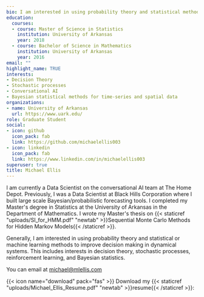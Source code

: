 ```yaml
---
bio: I am interested in using probability theory and statistical methods to improve decision making.
education:
  courses:
  - course: Master of Science in Statistics
    institution: University of Arkansas
    year: 2018
  - course: Bachelor of Science in Mathematics
    institution: University of Arkansas
    year: 2016
email: ""
highlight_name: TRUE
interests:
- Decision Theory
- Stochastic processes
- Conversational AI
- Bayesian statistical methods for time-series and spatial data
organizations:
- name: University of Arkansas
  url: https://www.uark.edu/
role: Graduate Student
social:
- icon: github
  icon_pack: fab
  link: https://github.com/michaelellis003
- icon: linkedin
  icon_pack: fab
  link: https://www.linkedin.com/in/michaelellis003
superuser: true
title: Michael Ellis
---
```


I am currently a Data Scientist on the conversational AI team at The Home Depot. Previously, I was a Data Scientist at Black Hills Corporation where I built large scale Bayesian/probabilistic forecasting tools. I completed my Master's degree in Statistics at the University of Arkansas in the Department of Mathematics. I wrote my Master's thesis on {{< staticref "uploads/SI_for_HMM.pdf" "newtab" >}}Sequential Monte Carlo Methods for Hidden Markov Models{{< /staticref >}}.

Generally, I am interested in using probability theory and statistical or machine learning methods to improve decision making in dynamical systems. This includes interests in decision theory, stochastic processes, reinforcement learning, and Bayesian statistics.

You can email at [michael@mlellis.com](mailto:michael@mlellis.com) 

{{< icon name="download" pack="fas" >}} Download my {{< staticref "uploads/Michael_Ellis_Resume.pdf" "newtab" >}}resume{{< /staticref >}}:
